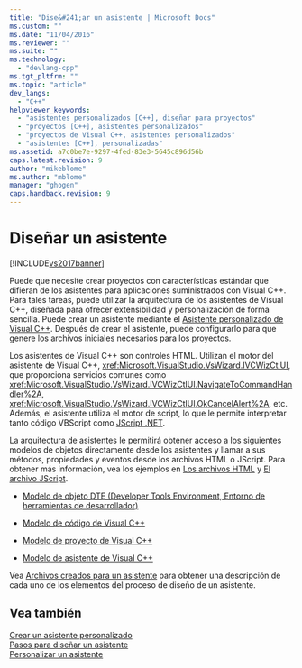 ```yaml
---
title: "Dise&#241;ar un asistente | Microsoft Docs"
ms.custom: ""
ms.date: "11/04/2016"
ms.reviewer: ""
ms.suite: ""
ms.technology: 
  - "devlang-cpp"
ms.tgt_pltfrm: ""
ms.topic: "article"
dev_langs: 
  - "C++"
helpviewer_keywords: 
  - "asistentes personalizados [C++], diseñar para proyectos"
  - "proyectos [C++], asistentes personalizados"
  - "proyectos de Visual C++, asistentes personalizados"
  - "asistentes [C++], personalizadas"
ms.assetid: a7c0be7e-9297-4fed-83e3-5645c896d56b
caps.latest.revision: 9
author: "mikeblome"
ms.author: "mblome"
manager: "ghogen"
caps.handback.revision: 9
---
```

# Dise&#241;ar un asistente
[!INCLUDE[vs2017banner](../assembler/inline/includes/vs2017banner.md)]

Puede que necesite crear proyectos con características estándar que difieran de los asistentes para aplicaciones suministrados con Visual C\+\+.  Para tales tareas, puede utilizar la arquitectura de los asistentes de Visual C\+\+, diseñada para ofrecer extensibilidad y personalización de forma sencilla.  Puede crear un asistente mediante el [Asistente personalizado de Visual C\+\+](../ide/creating-a-custom-wizard.md).  Después de crear el asistente, puede configurarlo para que genere los archivos iniciales necesarios para los proyectos.  
  
 Los asistentes de Visual C\+\+ son controles HTML.  Utilizan el motor del asistente de Visual C\+\+, <xref:Microsoft.VisualStudio.VsWizard.IVCWizCtlUI>, que proporciona servicios comunes como <xref:Microsoft.VisualStudio.VsWizard.IVCWizCtlUI.NavigateToCommandHandler%2A>, <xref:Microsoft.VisualStudio.VsWizard.IVCWizCtlUI.OkCancelAlert%2A>, etc.  Además, el asistente utiliza el motor de script, lo que le permite interpretar tanto código VBScript como [JScript .NET](http://msdn.microsoft.com/es-es/c7e636ee-c10f-45b1-85ec-fe2daca30bf5).  
  
 La arquitectura de asistentes le permitirá obtener acceso a los siguientes modelos de objetos directamente desde los asistentes y llamar a sus métodos, propiedades y eventos desde los archivos HTML o JScript.  Para obtener más información, vea los ejemplos en [Los archivos HTML](../ide/html-files.md) y [El archivo JScript](../ide/jscript-file.md).  
  
-   [Modelo de objeto DTE \(Developer Tools Environment, Entorno de herramientas de desarrollador\)](../Topic/Extending%20the%20Visual%20Studio%20Environment.md)  
  
-   [Modelo de código de Visual C\+\+](http://msdn.microsoft.com/es-es/dd6452c2-1054-44a1-b0eb-639a94a1216b)  
  
-   [Modelo de proyecto de Visual C\+\+](http://msdn.microsoft.com/es-es/06c1bbd9-4c79-4f97-ad6d-2b1dea8ecd1f)  
  
-   [Modelo de asistente de Visual C\+\+](http://msdn.microsoft.com/es-es/159395ac-33c7-47bf-ad42-4e1435ddc758)  
  
 Vea [Archivos creados para un asistente](../ide/files-created-for-your-wizard.md) para obtener una descripción de cada uno de los elementos del proceso de diseño de un asistente.  
  
## Vea también  
 [Crear un asistente personalizado](../ide/creating-a-custom-wizard.md)   
 [Pasos para diseñar un asistente](../ide/steps-to-designing-a-wizard.md)   
 [Personalizar un asistente](../ide/customizing-your-wizard.md)